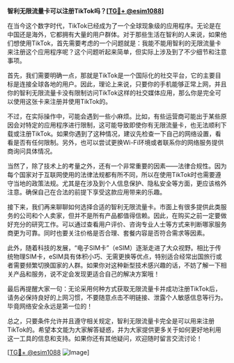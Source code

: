**智利无限流量卡可以注册TikTok吗？[[TG💪+ @esim1088](https://t.me/s/esim1088)]**

在当今这个数字时代，TikTok已经成为了一个全球现象级的应用程序。无论是在中国还是海外，它都拥有大量的用户群体。对于那些生活在智利的人来说，如果他们想使用TikTok，首先需要考虑的一个问题就是：我能不能用智利的无限流量卡来注册这个应用程序呢？这个问题听起来简单，但实际上涉及到了不少细节和注意事项。

首先，我们需要明确一点，那就是TikTok是一个国际化的社交平台，它的主要目标是连接全球各地的用户。因此，理论上来说，只要你的手机能够正常上网，并且你的智利无限流量卡没有限制访问TikTok这样的社交媒体应用，那么你是完全可以使用这张卡来注册并使用TikTok的。

不过，在实际操作中，可能会遇到一些小麻烦。比如，有些运营商可能出于某些原因会对特定的应用程序进行限制，这可能导致即使你有无限流量卡，也无法顺利下载或注册TikTok。如果你遇到了这种情况，建议先检查一下自己的网络设置，看看是否有任何限制。另外，也可以尝试更换Wi-Fi环境或者联系你的网络服务提供商询问具体情况。

当然了，除了技术上的考量之外，还有一个非常重要的因素——法律合规性。因为每个国家对于互联网使用的法律法规都有所不同，所以在使用TikTok时也需要遵守当地的政策法规。尤其是在涉及到个人信息保护、隐私安全等方面，更应该格外注意。确保自己在合法的前提下享受这款应用带来的乐趣。

接下来，我们再来聊聊如何选择合适的智利无限流量卡。市面上有很多提供此类服务的公司和个人卖家，但并不是所有产品都值得信赖。因此，在购买之前一定要做好充分的研究工作。可以通过查看用户评价、咨询专业人士等方式来判断哪家服务商更为可靠。同时也要关注价格是否合理、套餐内容是否符合需求等因素。

此外，随着科技的发展，“电子SIM卡”（eSIM）逐渐走进了大众视野。相比于传统物理SIM卡，eSIM具有体积小巧、无需更换等优点，特别适合经常出国旅行或者需要频繁切换国家的人群。如果你对这种新型技术感兴趣的话，不妨了解一下相关产品和服务，说不定会发现更适合自己的解决方案哦！

最后再提醒大家一句：无论采用何种方式获取无限流量卡并成功注册TikTok后，请务必保持良好的上网习惯，不要随意点击不明链接、泄露个人敏感信息等行为。毕竟网络安全永远是第一位的！

总之，只要条件允许并且遵守相关规定，智利无限流量卡完全是可以用来注册TikTok的。希望本文能为大家解答疑惑，并为大家提供更多关于如何更好地利用这一工具的信息和支持。如果你还有其他疑问，欢迎随时留言交流讨论！

[[TG💪+ @esim1088](https://t.me/s/esim1088) ![Image](https://i.postimg.cc/4NQfJmqS/Snipaste-2025-05-13-00-14-12.png)]